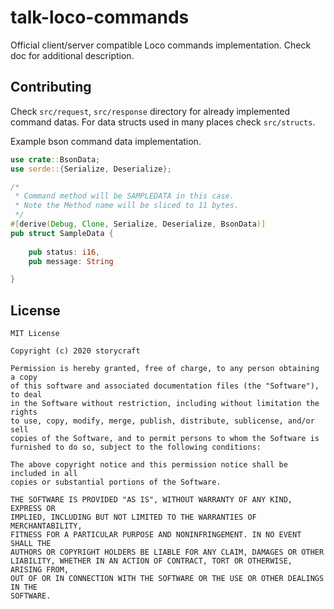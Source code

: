# talk-loco-commands
Official client/server compatible Loco commands implementation. Check doc for additional description.

## Contributing
Check `src/request`, `src/response` directory for already implemented command datas.
For data structs used in many places check `src/structs`.

Example bson command data implementation.
```rust
use crate::BsonData;
use serde::{Serialize, Deserialize};

/* 
 * Command method will be SAMPLEDATA in this case.
 * Note the Method name will be sliced to 11 bytes.
 */
#[derive(Debug, Clone, Serialize, Deserialize, BsonData)]
pub struct SampleData {
    
    pub status: i16,
    pub message: String

}
```

## License
```
MIT License

Copyright (c) 2020 storycraft

Permission is hereby granted, free of charge, to any person obtaining a copy
of this software and associated documentation files (the "Software"), to deal
in the Software without restriction, including without limitation the rights
to use, copy, modify, merge, publish, distribute, sublicense, and/or sell
copies of the Software, and to permit persons to whom the Software is
furnished to do so, subject to the following conditions:

The above copyright notice and this permission notice shall be included in all
copies or substantial portions of the Software.

THE SOFTWARE IS PROVIDED "AS IS", WITHOUT WARRANTY OF ANY KIND, EXPRESS OR
IMPLIED, INCLUDING BUT NOT LIMITED TO THE WARRANTIES OF MERCHANTABILITY,
FITNESS FOR A PARTICULAR PURPOSE AND NONINFRINGEMENT. IN NO EVENT SHALL THE
AUTHORS OR COPYRIGHT HOLDERS BE LIABLE FOR ANY CLAIM, DAMAGES OR OTHER
LIABILITY, WHETHER IN AN ACTION OF CONTRACT, TORT OR OTHERWISE, ARISING FROM,
OUT OF OR IN CONNECTION WITH THE SOFTWARE OR THE USE OR OTHER DEALINGS IN THE
SOFTWARE.
```